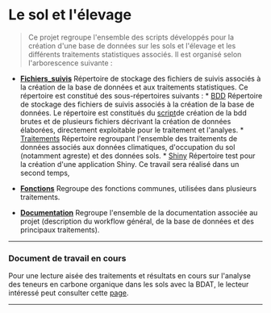 # Le sol et l'élevage

> Ce projet regroupe l'ensemble des scripts développés pour la création d'une base de données sur les sols et l'élevage et les différents traitements statistiques associés. Il est organisé selon l'arborescence suivante :

* **[Fichiers_suivis](https://github.com/Rosalien/GISEDSol/tree/master/Fichiers_suivis)** Répertoire de stockage des fichiers de suivis associés à la création de la base de données et aux traitements statistiques. Ce répertoire est constitué des sous-répertoires suivants :
      * [BDD](https://github.com/Rosalien/GISEDSol/tree/master/Fichiers_suivis/BDD) Répertoire de stockage des fichiers de suivis associés à la création de la base de données. Le répertoire est constitués du [script](https://github.com/Rosalien/GISEDSol/tree/master/Fichiers_suivis/BDD/FS_bdd_brute.nb.Rmd)de création de la bdd brutes et de plusieurs fichiers décrivant la création de données élaborées, directement exploitable pour le traitement et l'analyes.
      * [Traitements](https://github.com/Rosalien/GISEDSol/tree/master/Fichiers_suivis/Traitements) Répertoire regroupant l'ensemble des traitements de données associés aux données climatiques, d'occupation du sol (notamment agreste) et des données sols. 
      * [Shiny](https://github.com/Rosalien/GISEDSol/tree/master/Fichiers_suivis/Shiny) Répertoire test pour la création d'une application Shiny. Ce travail sera réalisé dans un second temps,

* **[Fonctions](https://github.com/Rosalien/GISEDSol/tree/master/Fonctions)** Regroupe des fonctions communes, utilisées dans plusieurs traitements.
* **[Documentation](https://github.com/Rosalien/GISEDSol/tree/master/Documentation)** Regroupe l'ensemble de la documentation associée au projet (description du workflow général, de la base de données et des principaux traitements).

----

### Document de travail en cours

Pour une lecture aisée des traitements et résultats en cours sur l'analyse des teneurs en carbone organique dans les sols avec la BDAT, le lecteur intéressé peut consulter cette [page](https://rawgit.com/Rosalien/GISEDSol/master/Fichiers_suivis/Traitements/Suivis/Traitement_BDAT.nb.html).

----